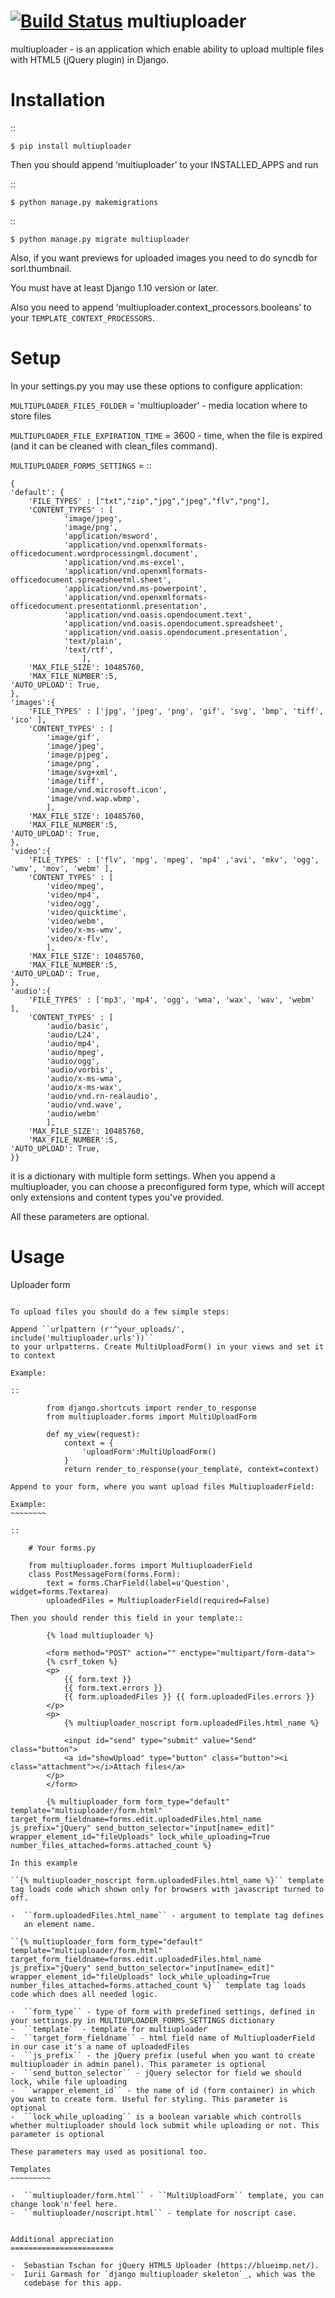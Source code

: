 [![Build Status](https://travis-ci.org/SharmaVinayKumar/multiuploader.svg?branch=master)](https://travis-ci.org/SharmaVinayKumar/multiuploader)
multiuploader
====================

multiuploader - is an application which enable ability to upload
multiple files with HTML5 (jQuery plugin) in Django.

Installation
============

::

    $ pip install multiuploader

Then you should append ‘multiuploader’ to your INSTALLED\_APPS and run

::

    $ python manage.py makemigrations


::

    $ python manage.py migrate multiuploader

Also, if you want previews for uploaded images you need to do syncdb for
sorl.thumbnail.

You must have at least Django 1.10 version or later.

Also you need to append ‘multiuploader.context\_processors.booleans’ to
your ``TEMPLATE_CONTEXT_PROCESSORS``.

Setup
=====

In your settings.py you may use these options to configure application:

``MULTIUPLOADER_FILES_FOLDER`` = 'multiuploader' - media location where to store files

``MULTIUPLOADER_FILE_EXPIRATION_TIME`` = 3600 - time, when the file is expired (and it can be cleaned with clean\_files command).

``MULTIUPLOADER_FORMS_SETTINGS`` = 
:: 

    {
    'default': {
        'FILE_TYPES' : ["txt","zip","jpg","jpeg","flv","png"],
        'CONTENT_TYPES' : [
                'image/jpeg',
                'image/png',
                'application/msword',
                'application/vnd.openxmlformats-officedocument.wordprocessingml.document',
                'application/vnd.ms-excel',
                'application/vnd.openxmlformats-officedocument.spreadsheetml.sheet',
                'application/vnd.ms-powerpoint',
                'application/vnd.openxmlformats-officedocument.presentationml.presentation',
                'application/vnd.oasis.opendocument.text',
                'application/vnd.oasis.opendocument.spreadsheet',
                'application/vnd.oasis.opendocument.presentation',
                'text/plain',
                'text/rtf',
                    ],
        'MAX_FILE_SIZE': 10485760,
        'MAX_FILE_NUMBER':5,
	'AUTO_UPLOAD': True,
    },
    'images':{
        'FILE_TYPES' : ['jpg', 'jpeg', 'png', 'gif', 'svg', 'bmp', 'tiff', 'ico' ],
        'CONTENT_TYPES' : [
            'image/gif',
            'image/jpeg',
            'image/pjpeg',
            'image/png',
            'image/svg+xml',
            'image/tiff',
            'image/vnd.microsoft.icon',
            'image/vnd.wap.wbmp',
            ],
        'MAX_FILE_SIZE': 10485760,
        'MAX_FILE_NUMBER':5,
	'AUTO_UPLOAD': True,
    },
    'video':{
        'FILE_TYPES' : ['flv', 'mpg', 'mpeg', 'mp4' ,'avi', 'mkv', 'ogg', 'wmv', 'mov', 'webm' ],
        'CONTENT_TYPES' : [
            'video/mpeg',
            'video/mp4',
            'video/ogg',
            'video/quicktime',
            'video/webm',
            'video/x-ms-wmv',
            'video/x-flv',
            ],
        'MAX_FILE_SIZE': 10485760,
        'MAX_FILE_NUMBER':5,
	'AUTO_UPLOAD': True,
    },
    'audio':{
        'FILE_TYPES' : ['mp3', 'mp4', 'ogg', 'wma', 'wax', 'wav', 'webm' ],
        'CONTENT_TYPES' : [
            'audio/basic',
            'audio/L24',
            'audio/mp4',
            'audio/mpeg',
            'audio/ogg',
            'audio/vorbis',
            'audio/x-ms-wma',
            'audio/x-ms-wax',
            'audio/vnd.rn-realaudio',
            'audio/vnd.wave',
            'audio/webm'
            ],
        'MAX_FILE_SIZE': 10485760,
        'MAX_FILE_NUMBER':5,
	'AUTO_UPLOAD': True,
    }} 
    

it is a dictionary with multiple form settings. When you append a multiuploader, you can choose a preconfigured form type, which will accept only extensions and content types you've provided.


All these parameters are optional.

Usage
=====

Uploader form
~~~~~~~~~~~~~

To upload files you should do a few simple steps:

Append ``urlpattern (r'^your_uploads/', include('multiuploader.urls'))``
to your urlpatterns. Create MultiUploadForm() in your views and set it
to context

Example:

::

        from django.shortcuts import render_to_response
        from multiuploader.forms import MultiUploadForm

        def my_view(request):
            context = {
                'uploadForm':MultiUploadForm()
            }
            return render_to_response(your_template, context=context)

Append to your form, where you want upload files MultiuploaderField:

Example:
~~~~~~~~

::

    # Your forms.py

    from multiuploader.forms import MultiuploaderField
    class PostMessageForm(forms.Form):
        text = forms.CharField(label=u'Question', widget=forms.Textarea)
        uploadedFiles = MultiuploaderField(required=False)

Then you should render this field in your template::

        {% load multiuploader %}
        
        <form method="POST" action="" enctype="multipart/form-data">
        {% csrf_token %}
        <p>
            {{ form.text }}
            {{ form.text.errors }}
            {{ form.uploadedFiles }} {{ form.uploadedFiles.errors }}
        </p>
        <p>
            {% multiuploader_noscript form.uploadedFiles.html_name %}

            <input id="send" type="submit" value="Send" class="button">
            <a id="showUpload" type="button" class="button"><i class="attachment"></i>Attach files</a> 
        </p>
        </form>

        {% multiuploader_form form_type="default" template="multiuploader/form.html" target_form_fieldname=forms.edit.uploadedFiles.html_name js_prefix="jQuery" send_button_selector="input[name=_edit]" wrapper_element_id="fileUploads" lock_while_uploading=True number_files_attached=forms.attached_count %}

In this example

``{% multiuploader_noscript form.uploadedFiles.html_name %}`` template tag loads code which shown only for browsers with javascript turned to off.

-  ``form.uploadedFiles.html_name`` - argument to template tag defines
   an element name.

``{% multiuploader_form form_type="default" template="multiuploader/form.html" target_form_fieldname=forms.edit.uploadedFiles.html_name js_prefix="jQuery" send_button_selector="input[name=_edit]" wrapper_element_id="fileUploads" lock_while_uploading=True number_files_attached=forms.attached_count %}`` template tag loads code which does all needed logic.

-  ``form_type`` - type of form with predefined settings, defined in your settings.py in MULTIUPLOADER_FORMS_SETTINGS dictionary
-  ``template`` - template for multiuploader
-  ``target_form_fieldname`` - html field name of MultiuploaderField in our case it's a name of uploadedFiles
-  ``js_prefix`` - the jQuery prefix (useful when you want to create multiuploader in admin panel). This parameter is optional
-  ``send_button_selector`` - jQuery selector for field we should lock, while file uploading
-  ``wrapper_element_id`` - the name of id (form container) in which you want to create form. Useful for styling. This parameter is optional
-  ``lock_while_uploading`` is a boolean variable which controlls whether multiuploader should lock submit while uploading or not. This parameter is optional

These parameters may used as positional too.

Templates
~~~~~~~~~

-  ``multiuploader/form.html`` - ``MultiUploadForm`` template, you can change look'n'feel here.
-  ``multiuploader/noscript.html`` - template for noscript case.


Additional appreciation
=======================

-  Sebastian Tschan for jQuery HTML5 Uploader (https://blueimp.net/).
-  Iurii Garmash for `django multiuploader skeleton`_, which was the
   codebase for this app.
